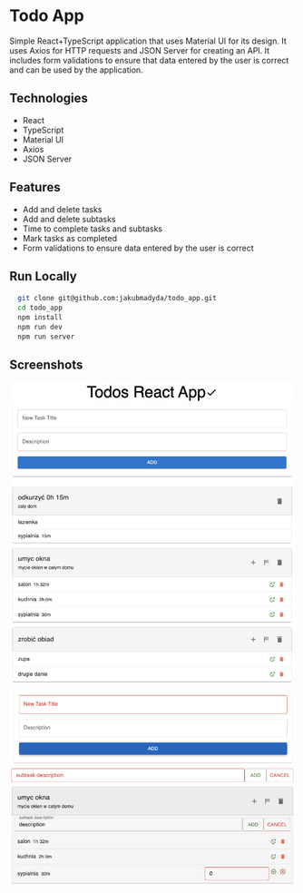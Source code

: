 # Todo App

Simple React+TypeScript application that uses Material UI for its design. 
It uses Axios for HTTP requests and JSON Server for creating an API. 
It includes form validations to ensure that data entered by the user is correct and can be used by the application.


## Technologies

- React
- TypeScript
- Material UI
- Axios
- JSON Server


## Features

- Add and delete tasks
- Add and delete subtasks
- Time to complete tasks and subtasks
- Mark tasks as completed
- Form validations to ensure data entered by the user is correct

## Run Locally

```bash
  git clone git@github.com:jakubmadyda/todo_app.git
  cd todo_app
  npm install
  npm run dev
  npm run server
```

## Screenshots

![App Screenshot](./screenshot1.png)
![App Screenshot](./screenshot2.png)
![App Screenshot](./screenshot3.png)
![App Screenshot](./screenshot4.png)

